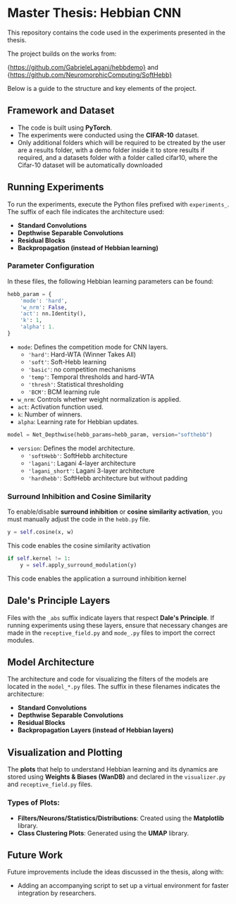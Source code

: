 # Master Thesis: Hebbian CNN

This repository contains the code used in the experiments presented in the thesis. 

The project builds on the works from:

{https://github.com/GabrieleLagani/hebbdemo} and {https://github.com/NeuromorphicComputing/SoftHebb}

Below is a guide to the structure and key elements of the project.
## Framework and Dataset

- The code is built using **PyTorch**.
- The experiments were conducted using the **CIFAR-10** dataset.
- Only additional folders which will be required to be ctreated by the user are a results folder, with a demo folder inside it to store results if required, and a datasets folder with a folder called cifar10, where the Cifar-10 dataset will be automatically downloaded
## Running Experiments

To run the experiments, execute the Python files prefixed with `experiments_`. The suffix of each file indicates the architecture used:
- **Standard Convolutions**
- **Depthwise Separable Convolutions**
- **Residual Blocks**
- **Backpropagation (instead of Hebbian learning)**

### Parameter Configuration

In these files, the following Hebbian learning parameters can be found:

```python
hebb_param = {
    'mode': 'hard', 
    'w_nrm': False, 
    'act': nn.Identity(), 
    'k': 1, 
    'alpha': 1.
}
```

- `mode`: Defines the competition mode for CNN layers.
  - `'hard'`: Hard-WTA (Winner Takes All)
  - `'soft'`: Soft-Hebb learning
  - `'basic'`: no competition mechanisms
  - `'temp'`: Temporal thresholds and hard-WTA
  - `'thresh'`: Statistical thresholding
  - `'BCM'`: BCM learning rule
- `w_nrm`: Controls whether weight normalization is applied.
- `act`: Activation function used.
- `k`: Number of winners.
- `alpha`: Learning rate for Hebbian updates.


```python
model = Net_Depthwise(hebb_params=hebb_param, version="softhebb")
```
- `version`: Defines the model architecture.
  - `'softHebb'`: SoftHebb architecture
  - `'lagani'`: Lagani 4-layer architecture
  - `'lagani_short'`: Lagani 3-layer architecture
  - `'hardhebb'`: SoftHebb architecture but without padding
### Surround Inhibition and Cosine Similarity

To enable/disable **surround inhibition** or **cosine similarity activation**, you must manually adjust the code in the `hebb.py` file.
```python
y = self.cosine(x, w)
```
This code enables the cosine similarity activation
```python
if self.kernel != 1:
    y = self.apply_surround_modulation(y)
```

This code enables the application a surround inhibition kernel

## Dale's Principle Layers

Files with the `_abs` suffix indicate layers that respect **Dale's Principle**. If running experiments using these layers, ensure that necessary changes are made in the `receptive_field.py` and `mode_.py` files to import the correct modules.

## Model Architecture

The architecture and code for visualizing the filters of the models are located in the `model_*.py` files. The suffix in these filenames indicates the architecture:
- **Standard Convolutions**
- **Depthwise Separable Convolutions**
- **Residual Blocks**
- **Backpropagation Layers (instead of Hebbian layers)**

## Visualization and Plotting

The **plots** that help to understand Hebbian learning and its dynamics are stored using **Weights & Biases (WanDB)** and declared in the `visualizer.py` and `receptive_field.py` files.

### Types of Plots:
- **Filters/Neurons/Statistics/Distributions**: Created using the **Matplotlib** library.
- **Class Clustering Plots**: Generated using the **UMAP** library.

## Future Work

Future improvements include the ideas discussed in the thesis, along with:
- Adding an accompanying script to set up a virtual environment for faster integration by researchers.
